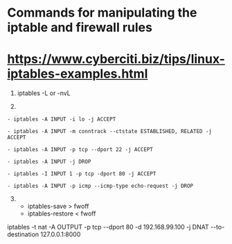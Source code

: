 # Commands for manipulating the iptable and firewall rules
# https://www.cyberciti.biz/tips/linux-iptables-examples.html

1. iptables -L or -nvL
  <!-- cat /etc/sysconfig/iptables -->

2. <!-- Some iptables rule appending commands -->

<!-- Accept all requests from localhost-->
    - iptables -A INPUT -i lo -j ACCEPT

<!-- accept the reply of any outgoing requests established connection --> 
    - iptables -A INPUT -m conntrack --ctstate ESTABLISHED, RELATED -j ACCEPT

<!-- accpet for ssh -->
    - iptables -A INPUT -p tcp --dport 22 -j ACCEPT

<!-- if no above rule is applied, in the end DROP the request -->
    - iptables -A INPUT -j DROP

<!-- to insert the rule to top -->
    - iptables -I INPUT 1 -p tcp -dport 80 -j ACCEPT

<!-- stop ping -->
    - iptables -A INPUT -p icmp --icmp-type echo-request -j DROP

3. <!-- save the state of the current firewall and restore later-->
    - iptables-save > fwoff
    - iptables-restore < fwoff

<!-- Forward requests from 192.168.99.100:80 to 127.0.0.1:8000 -->
iptables -t nat -A OUTPUT -p tcp --dport 80 -d 192.168.99.100 -j DNAT --to-destination 127.0.0.1:8000
